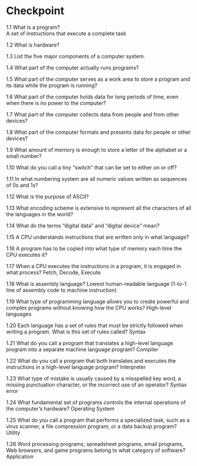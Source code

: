 # Checkpoint
1.1 What is a program?  
A set of instructions that execute a complete task

1.2 What is hardware?

1.3 List the five major components of a computer system.

1.4 What part of the computer actually runs programs?

1.5 What part of the computer serves as a work area to store a program and its data while the program is running?

1.6 What part of the computer holds data for long periods of time, even when there is no power to the computer?

1.7 What part of the computer collects data from people and from other devices?

1.8 What part of the computer formats and presents data for people or other devices?

1.9 What amount of memory is enough to store a letter of the alphabet or a small number?

1.10 What do you call a tiny “switch” that can be set to either on or off?

1.11 In what numbering system are all numeric values written as sequences of 0s and 1s?

1.12 What is the purpose of ASCII?

1.13 What encoding scheme is extensive to represent all the characters of all the languages in the world?

1.14 What do the terms “digital data” and “digital device” mean?

1.15 A CPU understands instructions that are written only in what language?

1.16 A program has to be copied into what type of memory each time the CPU executes it?

1.17 When a CPU executes the instructions in a program, it is engaged in what process? 
Fetch, Decode, Execute

1.18 What is assembly language? 
Lowest human-readable language (1-to-1 line of assembly code to machine instruction)

1.19 What type of programming language allows you to create powerful and complex programs without knowing how the CPU works? 
High-level languages

1.20 Each language has a set of rules that must be strictly followed when writing a program. What is this set of rules called? Syntax

1.21 What do you call a program that translates a high-level language program into a separate machine language program? 
Compiler

1.22 What do you call a program that both translates and executes the instructions in a high-level language program? 
Interpreter

1.23 What type of mistake is usually caused by a misspelled key word, a missing punctuation character, or the incorrect use of an operator? 
Syntax error

1.24 What fundamental set of programs controls the internal operations of the computer’s hardware? 
Operating System

1.25 What do you call a program that performs a specialized task, such as a virus scanner, a file compression program, or a data backup program? 
Utility

1.26 Word processing programs, spreadsheet programs, email programs, Web browsers, and game programs belong to what category of software? 
Application
